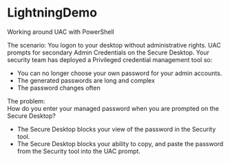 # LightningDemo
Working around UAC with PowerShell

The scenario:
You logon to your desktop without administrative rights.
UAC prompts for secondary Admin Credentials on the Secure Desktop.
Your security team has deployed a Privileged credential management tool so:
- You can no longer choose your own password for your admin accounts.
- The generated passwords are long and complex
- The password changes often

The problem:  
How do you enter your managed password when you are prompted on the Secure Desktop?
- The Secure Desktop blocks your view of the password in the Security tool.
- The Secure Desktop blocks your ability to copy, and paste the password from the Security tool into the UAC prompt.
